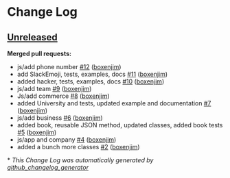 # Change Log

## [Unreleased](https://github.com/boxenjim/SwiftyFaker/tree/HEAD)

**Merged pull requests:**

- js/add phone number [\#12](https://github.com/boxenjim/SwiftyFaker/pull/12) ([boxenjim](https://github.com/boxenjim))
- add SlackEmoji, tests, examples, docs [\#11](https://github.com/boxenjim/SwiftyFaker/pull/11) ([boxenjim](https://github.com/boxenjim))
- added hacker, tests, examples, docs [\#10](https://github.com/boxenjim/SwiftyFaker/pull/10) ([boxenjim](https://github.com/boxenjim))
- js/add team [\#9](https://github.com/boxenjim/SwiftyFaker/pull/9) ([boxenjim](https://github.com/boxenjim))
- Js/add commerce [\#8](https://github.com/boxenjim/SwiftyFaker/pull/8) ([boxenjim](https://github.com/boxenjim))
- added University and tests, updated example and documentation [\#7](https://github.com/boxenjim/SwiftyFaker/pull/7) ([boxenjim](https://github.com/boxenjim))
- js/add business [\#6](https://github.com/boxenjim/SwiftyFaker/pull/6) ([boxenjim](https://github.com/boxenjim))
- added book, reusable JSON method, updated classes, added book tests [\#5](https://github.com/boxenjim/SwiftyFaker/pull/5) ([boxenjim](https://github.com/boxenjim))
- js/app and company [\#4](https://github.com/boxenjim/SwiftyFaker/pull/4) ([boxenjim](https://github.com/boxenjim))
- added a bunch more classes [\#2](https://github.com/boxenjim/SwiftyFaker/pull/2) ([boxenjim](https://github.com/boxenjim))



\* *This Change Log was automatically generated by [github_changelog_generator](https://github.com/skywinder/Github-Changelog-Generator)*